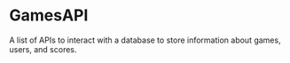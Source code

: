 # GamesAPI
A list of APIs to interact with a database to store information about games, users, and scores.
